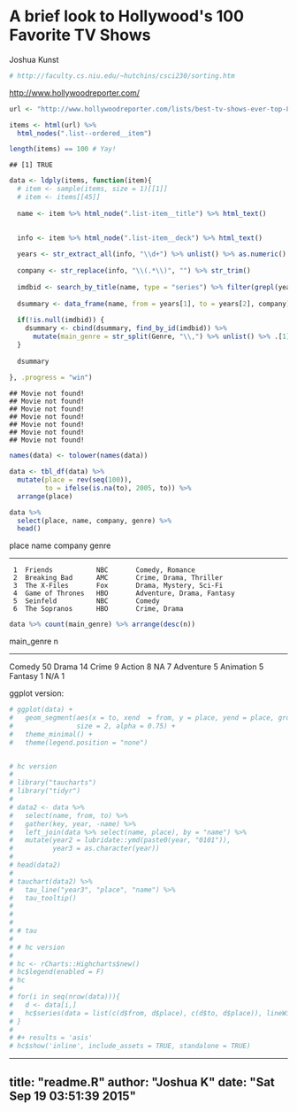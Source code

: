 # A brief look to Hollywood's 100 Favorite TV Shows
Joshua Kunst  


```r
# http://faculty.cs.niu.edu/~hutchins/csci230/sorting.htm
```


http://www.hollywoodreporter.com/



```r
url <- "http://www.hollywoodreporter.com/lists/best-tv-shows-ever-top-819499/item/desperate-housewives-hollywoods-100-favorite-820451"

items <- html(url) %>% 
  html_nodes(".list--ordered__item")

length(items) == 100 # Yay!
```

```
## [1] TRUE
```

```r
data <- ldply(items, function(item){
  # item <- sample(items, size = 1)[[1]]
  # item <- items[[45]]
  
  name <- item %>% html_node(".list-item__title") %>% html_text()
  

  info <- item %>% html_node(".list-item__deck") %>% html_text()
  
  years <- str_extract_all(info, "\\d+") %>% unlist() %>% as.numeric()
  
  company <- str_replace(info, "\\(.*\\)", "") %>% str_trim()
  
  imdbid <- search_by_title(name, type = "series") %>% filter(grepl(years[1], Year)) %>% .$imdbID %>% .[1]
  
  dsummary <- data_frame(name, from = years[1], to = years[2], company) 
  
  if(!is.null(imdbid)) {
    dsummary <- cbind(dsummary, find_by_id(imdbid)) %>% 
      mutate(main_genre = str_split(Genre, "\\,") %>% unlist() %>% .[1])
  }
    
  dsummary
  
}, .progress = "win")
```

```
## Movie not found!
## Movie not found!
## Movie not found!
## Movie not found!
## Movie not found!
## Movie not found!
## Movie not found!
```

```r
names(data) <- tolower(names(data))

data <- tbl_df(data) %>% 
  mutate(place = rev(seq(100)),
         to = ifelse(is.na(to), 2005, to)) %>% 
  arrange(place) 

data %>%
  select(place, name, company, genre) %>%
  head()
```



 place  name              company   genre                     
------  ----------------  --------  --------------------------
     1  Friends           NBC       Comedy, Romance           
     2  Breaking Bad      AMC       Crime, Drama, Thriller    
     3  The X-Files       Fox       Drama, Mystery, Sci-Fi    
     4  Game of Thrones   HBO       Adventure, Drama, Fantasy 
     5  Seinfeld          NBC       Comedy                    
     6  The Sopranos      HBO       Crime, Drama              

```r
data %>% count(main_genre) %>% arrange(desc(n))
```



main_genre     n
-----------  ---
Comedy        50
Drama         14
Crime          9
Action         8
NA             7
Adventure      5
Animation      5
Fantasy        1
N/A            1

ggplot version:



```r
# ggplot(data) +
#   geom_segment(aes(x = to, xend  = from, y = place, yend = place, group = place, color=name),
#                size = 2, alpha = 0.75) +
#   theme_minimal() +
#   theme(legend.position = "none")


# hc version
# 
# library("taucharts")
# library("tidyr")
# 
# data2 <- data %>%
#   select(name, from, to) %>%
#   gather(key, year, -name) %>% 
#   left_join(data %>% select(name, place), by = "name") %>% 
#   mutate(year2 = lubridate::ymd(paste0(year, "0101")),
#          year3 = as.character(year))
# 
# head(data2)
# 
# tauchart(data2) %>% 
#   tau_line("year3", "place", "name") %>% 
#   tau_tooltip()
# 
# 
# 
# # tau
# 
# # hc version
# 
# hc <- rCharts::Highcharts$new()
# hc$legend(enabled = F)
# hc
# 
# for(i in seq(nrow(data))){
#   d <- data[i,]
#   hc$series(data = list(c(d$from, d$place), c(d$to, d$place)), lineWidth = 7, name = d$name)
# }
# 
# #+ results = 'asis'
# hc$show('inline', include_assets = TRUE, standalone = TRUE)
```


---
title: "readme.R"
author: "Joshua K"
date: "Sat Sep 19 03:51:39 2015"
---
